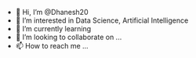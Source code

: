 - 👋 Hi, I’m @Dhanesh20
- 👀 I’m interested in Data Science, Artificial Intelligence
- 🌱 I’m currently learning 
- 💞️ I’m looking to collaborate on ...
- 📫 How to reach me ...

<!---
Dhanesh20/Dhanesh20 is a ✨ special ✨ repository because its `README.md` (this file) appears on your GitHub profile.
You can click the Preview link to take a look at your changes.
--->
